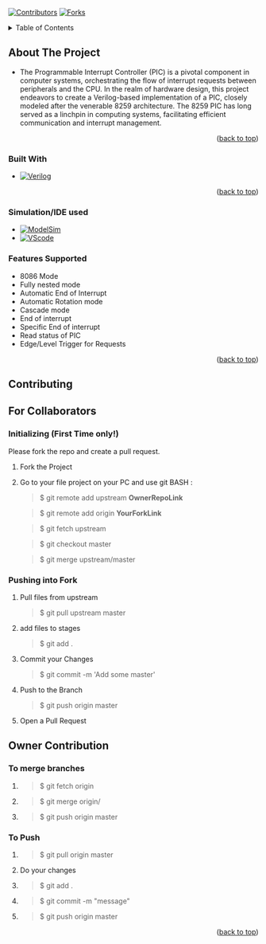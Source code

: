 

[![Contributors][contributors-shield]][contributors-url]
[![Forks][forks-shield]][forks-url]



<!-- TABLE OF CONTENTS -->
<details>
  <summary>Table of Contents</summary>
  <ol>
    <li>
      <a href="#about-the-project">About The Project</a>
      <ul>
        <li><a href="#built-with">Built With</a></li>
      </ul>
      <ul>
        <li><a href="#Simulation/IDE-used">Simulation/IDE used</a></li>
      </ul>
      <ul>
        <li><a href="#Features-Supported">Features Supported</a></li>
      </ul>
    </li>
    <li>
	<a href="#contributing">Contributing</a>
      <ul>
        <li><a href="#For-Collaborators">For Collaborators</a>
	      <ul>
        	<li><a href="#initializing-first-time-only">Initializing</a></li>
       		<li><a href="#Pushing-into-Fork">Pushing into Fork</a></li>
     	      </ul>
	</li>
        <li><a href="#Owner-Contribution">Owner Contribution</a>
		<ul>
        	   <li><a href="#To-merge-branches">To merge branches</a></li>
       		   <li><a href="#To-Push">To Push</a></li>
     	        </ul>
	</li>
      </ul>
   </li>
  </ol>
</details>



<!-- ABOUT THE PROJECT -->
## About The Project
* The Programmable Interrupt Controller (PIC) is a pivotal component in computer systems, orchestrating the flow of interrupt requests between peripherals and the CPU. In the realm of hardware design, this project endeavors to create a Verilog-based implementation of a PIC, closely modeled after the venerable 8259 architecture. The 8259 PIC has long served as a linchpin in computing systems, facilitating efficient communication and interrupt management.


<p align="right">(<a href="#readme-top">back to top</a>)</p>



### Built With


* [![Verilog][VerilogIcon]][Verilog-url]


<p align="right">(<a href="#readme-top">back to top</a>)</p>

### Simulation/IDE used

* [![ModelSim][ModelSimIcon]][ModelSim-url] 
* [![VScode][VScodeIcon]][VScode-url]
<!-- CONTRIBUTING -->


### Features Supported
* 8086 Mode
* Fully nested mode
* Automatic End of Interrupt
* Automatic Rotation mode
* Cascade mode
* End of interrupt
* Specific End of interrupt
* Read status of PIC
* Edge/Level Trigger for Requests


<p align="right">(<a href="#readme-top">back to top</a>)</p>

## Contributing

## For Collaborators

### Initializing (First Time only!)

Please fork the repo and create a pull request.

1. Fork the Project 

2. Go to your file project on your PC and use git BASH :

	> $ git remote add upstream **OwnerRepoLink** 

	> $ git remote add origin **YourForkLink**

	> $ git fetch upstream 

	> $ git checkout master 

	> $ git merge upstream/master 


### Pushing into Fork

1. Pull files from upstream
	> $ git pull upstream master

2. add files to stages
	> $ git add . 

3. Commit your Changes
	> $ git commit -m 'Add some master'

4. Push to the Branch
	> $ git push origin master

5. Open a Pull Request



## Owner Contribution

### To merge branches

1. > $ git fetch origin <Branch>

2. > $ git merge origin/<Branch>

3. > $ git push origin master

### To Push

1. > $ git pull origin master

2. Do your changes

3. > $ git add .

4. > $ git commit -m "message"

5. > $ git push origin master


<p align="right">(<a href="#readme-top">back to top</a>)</p>





<!-- MARKDOWN LINKS & IMAGES -->

[contributors-shield]: https://img.shields.io/github/contributors/AndrewGemi/PIC_8259A.svg?style=for-the-badge
[contributors-url]: https://github.com/AndrewGemi/PIC_8259A/graphs/contributors
[forks-shield]: https://img.shields.io/github/forks/AndrewGemi/PIC_8259A.svg?style=for-the-badge
[forks-url]: https://github.com/AndrewGemi/PIC_8259A/network/members

[VerilogIcon]: https://img.shields.io/badge/Verilog-BoldTextHere?style=flat&logo=verilog&color=brightgreen
[Verilog-url]: https://www.verilog.com/ 
[ModelSim-url]: https://www.intel.com/content/www/us/en/software-kit/750368/modelsim-intel-fpgas-standard-edition-software-version-18-1.html
[ModelSimIcon]: https://img.shields.io/badge/Model-Sim-blue

[VScodeIcon]:https://img.shields.io/badge/VScode-blue

[VScode-url]:https://code.visualstudio.com/
